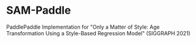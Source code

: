 # SAM-Paddle
PaddlePaddle Implementation for "Only a Matter of Style: Age Transformation Using a Style-Based Regression Model" (SIGGRAPH 2021)
